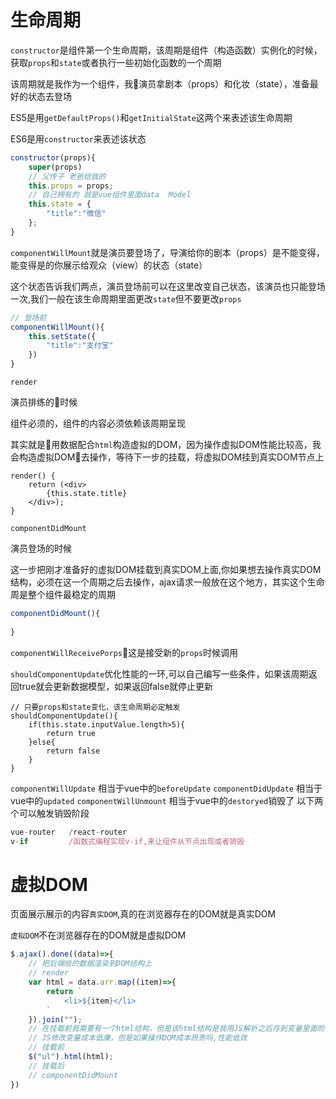 # 生命周期

`constructor`是组件第一个生命周期，该周期是组件（构造函数）实例化的时候，获取`props`和`state`或者执行一些初始化函数的一个周期

该周期就是我作为一个组件，我演员拿剧本（props）和化妆（state），准备最好的状态去登场

ES5是用`getDefaultProps()`和`getInitialState`这两个来表述该生命周期

ES6是用`constructor`来表述该状态
```js
constructor(props){
    super(props)
    // 父传子 老爸给我的
    this.props = props;
    // 自己拥有的 就是vue组件里面data  Model
    this.state = {
        "title":"微信"
    };
}
```

`componentWillMount`就是演员要登场了，导演给你的剧本（props）是不能变得，能变得是的你展示给观众（view）的状态（state）

这个状态告诉我们两点，演员登场前可以在这里改变自己状态，该演员也只能登场一次,我们一般在该生命周期里面更改`state`但不要更改`props`
```js
// 登场前
componentWillMount(){
    this.setState({
        "title":"支付宝"
    })
}
```

`render`

演员排练的时候

组件必须的，组件的内容必须依赖该周期呈现

其实就是用数据配合`html`构造虚拟的DOM，因为操作虚拟DOM性能比较高，我会构造虚拟DOM去操作，等待下一步的挂载，将虚拟DOM挂到真实DOM节点上
```
render() {
    return (<div>
        {this.state.title}
    </div>);
}
```

`componentDidMount`

演员登场的时候

这一步把刚才准备好的虚拟DOM挂载到真实DOM上面,你如果想去操作真实DOM结构，必须在这一个周期之后去操作，ajax请求一般放在这个地方，其实这个生命周是整个组件最稳定的周期
```js
componentDidMount(){
                
}
```
`componentWillReceivePorps`这是接受新的`props`时候调用

`shouldComponentUpdate`优化性能的一环,可以自己编写一些条件，如果该周期返回true就会更新数据模型，如果返回false就停止更新
```
// 只要props和state变化，该生命周期必定触发
shouldComponentUpdate(){
    if(this.state.inputValue.length>5){
        return true
    }else{
        return false
    }
}
```
`componentWillUpdate` 相当于vue中的`beforeUpdate`
`componentDidUpdate` 相当于vue中的`updated`
`componentWillUnmount` 相当于vue中的`destoryed`销毁了
以下两个可以触发销毁阶段
```js
vue-router   /react-router
v-if         /函数式编程实现v-if,来让组件从节点出现或者销毁
```


# 虚拟DOM

页面展示展示的内容`真实DOM`,真的在浏览器存在的DOM就是真实DOM

`虚拟DOM`不在浏览器存在的DOM就是虚拟DOM

```js
$.ajax().done((data)=>{
    // 把后端给的数据渲染到DOM结构上
    // render
    var html = data.arr.map((item)=>{
        return `
            <li>${item}</li>
        `
    }).join("");
    // 在挂载前我需要有一个html结构，但是该html结构是我用JS解析之后存到变量里面的，html就是虚拟的DOM，挂载前有数据，有虚拟DOM，而虚拟DOM其实用JS配合数据生成的
    // JS修改变量成本低廉，但是如果操作DOM成本昂贵吗,性能低效
    // 挂载前
    $("ul").html(html);
    // 挂载后
    // componentDidMount
})
```
